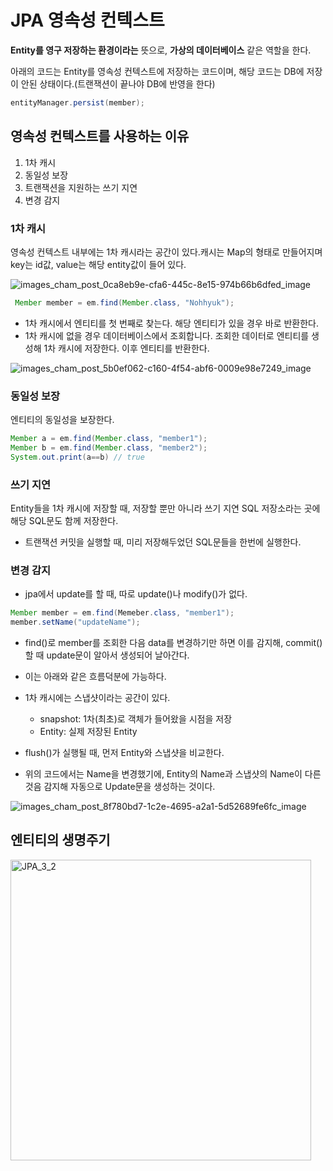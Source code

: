 # JPA 영속성 컨텍스트

**Entity를 영구 저장하는 환경이라는** 뜻으로, **가상의 데이터베이스** 같은 역할을 한다.

아래의 코드는 Entity를 영속성 컨텍스트에 저장하는 코드이며, 해당 코드는 DB에 저장이 안된 상태이다.(트랜잭션이 끝나야 DB에 반영을 한다)

```java
entityManager.persist(member); 
```

## 영속성 컨텍스트를 사용하는 이유

1. 1차 캐시
2. 동일성 보장
3. 트랜잭션을 지원하는 쓰기 지연
4. 변경 감지

### 1차 캐시


영속성 컨텍스트 내부에는 1차 캐시라는 공간이 있다.캐시는 Map의 형태로 만들어지며 key는 id값, value는 해당 entity값이 들어 있다.

![images_cham_post_0ca8eb9e-cfa6-445c-8e15-974b66b6dfed_image](https://user-images.githubusercontent.com/81364498/180405373-076cd311-4bc5-45a6-afc0-549234d08fdb.png)

```java
 Member member = em.find(Member.class, "Nohhyuk");
```

- 1차 캐시에서 엔티티를 첫 번째로 찾는다. 해당 엔티티가 있을 경우 바로 반환한다.
- 1차 캐시에 없을 경우 데이터베이스에서 조회합니다. 조회한 데이터로 엔티티를 생성해 1차 캐시에 저장한다. 이후 엔티티를 반환한다.

![images_cham_post_5b0ef062-c160-4f54-abf6-0009e98e7249_image](https://user-images.githubusercontent.com/81364498/180405380-1ef8e320-89c6-4adc-b5e8-6c0869929ef4.png)

### 동일성 보장


엔티티의 동일성을 보장한다.

```java
Member a = em.find(Member.class, "member1");
Member b = em.find(Member.class, "member2");
System.out.print(a==b) // true
```

### 쓰기 지연


Entity들을 1차 캐시에 저장할 때, 저장할 뿐만 아니라 쓰기 지연 SQL 저장소라는 곳에 해당 SQL문도 함께 저장한다.

- 트랜잭션 커밋을 실행할 때, 미리 저장해두었던 SQL문들을 한번에 실행한다.

### 변경 감지

- jpa에서 update를 할 때, 따로 update()나 modify()가 없다.

```java
Member member = em.find(Memeber.class, "member1");
member.setName("updateName");
```

- find()로 member를 조회한 다음 data를 변경하기만 하면 이를 감지해, commit()할 때 update문이 알아서 생성되어 날아간다.
- 이는 아래와 같은 흐름덕분에 가능하다.

- 1차 캐시에는 스냅샷이라는 공간이 있다.
    - snapshot: 1차(최초)로 객체가 들어왔을 시점을 저장
    - Entity: 실제 저장된 Entity
- flush()가 실행될 때, 먼저 Entity와 스냅샷을 비교한다.
- 위의 코드에서는 Name을 변경했기에, Entity의 Name과 스냅샷의 Name이 다른것음 감지해 자동으로 Update문을 생성하는 것이다.

![images_cham_post_8f780bd7-1c2e-4695-a2a1-5d52689fe6fc_image](https://user-images.githubusercontent.com/81364498/180405404-b2ec4ec8-21c4-44f3-b625-3ad23fc65b78.png)

## 엔티티의 생명주기

<img width="481" alt="JPA_3_2" src="https://user-images.githubusercontent.com/81364498/180405463-6e4416a3-947e-4b5d-b6c8-2ec7bd31a3f8.png">

